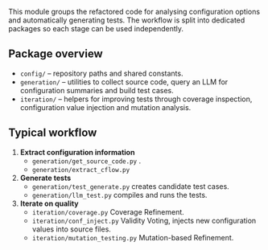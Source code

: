 This module groups the refactored code for analysing configuration options and
automatically generating tests.  The workflow is split into dedicated
packages so each stage can be used independently.

## Package overview
- `config/` – repository paths and shared constants.
- `generation/` – utilities to collect source code, query an LLM for
  configuration summaries and build test cases.
- `iteration/` – helpers for improving tests through coverage inspection,
  configuration value injection and mutation analysis.

## Typical workflow
1. **Extract configuration information**
   - `generation/get_source_code.py` .
   - `generation/extract_cflow.py` 
2. **Generate tests**
   - `generation/test_generate.py` creates candidate test cases.
   - `generation/llm_test.py` compiles and runs the tests.
3. **Iterate on quality**
   - `iteration/coverage.py` Coverage Refinement.
   - `iteration/conf_inject.py` Validity Voting, injects new configuration values into source files.
   - `iteration/mutation_testing.py` Mutation-based Refinement.


